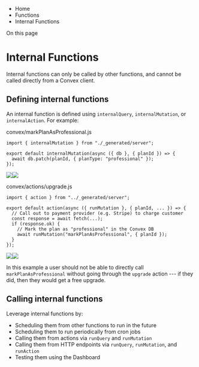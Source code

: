 <div>

<div>

<div>

<div>

-   Home
-   Functions
-   Internal Functions

<div>

On this page

</div>

<div>

<div>

# Internal Functions

</div>

Internal functions can only be called by other functions, and cannot be
called directly from a Convex client.

## Defining internal functions​

An internal function is defined using `internalQuery`,
`internalMutation`, or `internalAction`. For example:

<div>

<div>

convex/markPlanAsProfessional.js

</div>

<div>

    import { internalMutation } from "./_generated/server";

    export default internalMutation(async ({ db }, { planId }) => {
      await db.patch(planId, { planType: "professional" });
    });

<div>

![](data:image/svg+xml;base64,PHN2Zz48cGF0aD48L3BhdGg+PC9zdmc+)![](data:image/svg+xml;base64,PHN2Zz48cGF0aD48L3BhdGg+PC9zdmc+)

</div>

</div>

</div>

<div>

<div>

convex/actions/upgrade.js

</div>

<div>

    import { action } from "../_generated/server";

    export default action(async ({ runMutation }, { planId, ... }) => {
      // Call out to payment provider (e.g. Stripe) to charge customer
      const response = await fetch(...);
      if (response.ok) {
        // Mark the plan as "professional" in the Convex DB
        await runMutation("markPlanAsProfessional", { planId });
      }
    });

<div>

![](data:image/svg+xml;base64,PHN2Zz48cGF0aD48L3BhdGg+PC9zdmc+)![](data:image/svg+xml;base64,PHN2Zz48cGF0aD48L3BhdGg+PC9zdmc+)

</div>

</div>

</div>

In this example a user should not be able to directly call
`markPlanAsProfessional` without going through the `upgrade` action ---
if they did, then they would get a free upgrade.

## Calling internal functions​

Leverage internal functions by:

-   Scheduling them from other functions to run in the future
-   Scheduling them to run periodically from cron jobs
-   Calling them from actions via `runQuery` and `runMutation`
-   Calling them from HTTP endpoints via `runQuery`, `runMutation`, and
    `runAction`
-   Testing them using the Dashboard

</div>

</div>

</div>

</div>

</div>
